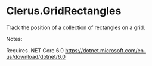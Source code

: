 # Clerus.GridRectangles
Track the position of a collection of rectangles on a grid.

Notes:

Requires .NET Core 6.0 
https://dotnet.microsoft.com/en-us/download/dotnet/6.0
